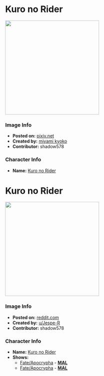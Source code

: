 # Kuro no Rider

<img src="https://raw.githubusercontent.com/shadow578/Project-Padoru/master/Padoru/fate-astolfo.png" height="300">

### Image Info
* **Posted on:**     [pixiv.net](https://www.pixiv.net/en/artworks/66320714)
* **Created by:**    [miyami kyoko](https://github.com/shadow578/Project-Padoru/blob/master/table-of-contents/creators/miyamikyoko.md)
* **Contributor:**   shadow578

### Character Info
* **Name:**   [Kuro no Rider](https://myanimelist.net/character/79995)


# Kuro no Rider

<img src="https://raw.githubusercontent.com/shadow578/Project-Padoru/master/Padoru/U_Jespe-R/fate-astolfo-jesper.png" height="300">

### Image Info
* **Posted on:**     [reddit.com](https://www.reddit.com/r/Padoru/comments/ejhxv7/daily_padoru_3_best_girl_astolfo_repost_cuz_ive/)
* **Created by:**    [u/Jespe-R](https://github.com/shadow578/Project-Padoru/blob/master/table-of-contents/creators/uJespeR.md)
* **Contributor:**   shadow578

### Character Info
* **Name:**   [Kuro no Rider](https://myanimelist.net/character/79995)
* **Shows:**
  * [Fate/Apocrypha](https://github.com/shadow578/Project-Padoru/blob/master/table-of-contents/shows/FateApocrypha.md) - [__MAL__](https://myanimelist.net/anime/34662/Fate_Apocrypha)
  * [Fate/Apocrypha](https://github.com/shadow578/Project-Padoru/blob/master/table-of-contents/shows/FateApocrypha.md) - [__MAL__](https://myanimelist.net/manga/33005/Fate_Apocrypha)


